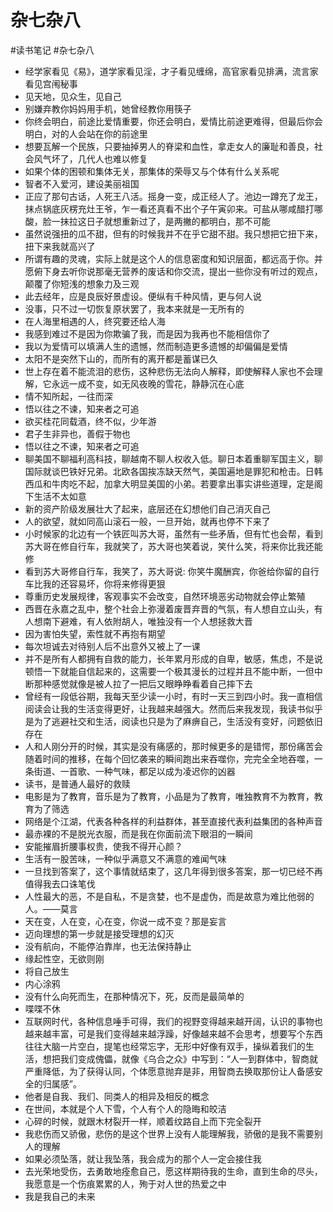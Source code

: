 # 杂七杂八

#读书笔记 #杂七杂八

- 经学家看见《易》，道学家看见淫，才子看见缠绵，高官家看见排满，流言家看见宫闱秘事
- 见天地，见众生，见自己
- 别嫌弃教你妈妈用手机，她曾经教你用筷子
- 你终会明白，前途比爱情重要，你还会明白，爱情比前途更难得，但最后你会明白，对的人会站在你的前途里
- 想要瓦解一个民族，只要抽掉男人的脊梁和血性，拿走女人的廉耻和善良，社会风气坏了，几代人也难以修复
- 如果个体的困顿和集体无关，那集体的荣辱又与个体有什么关系呢
- 智者不入爱河，建设美丽祖国
- 正应了那句古话，人死王八活。摇身一变，成正经人了。池边一蹲充了龙王，抹点锅底灰楞充灶王爷，乍一看还真看不出个子午寅卯来。可盐从哪咸醋打哪酸，脸一抹拉这日子就想重新过了，是两撇的都明白，那不可能
- 虽然说强扭的瓜不甜，但有的时候我并不在乎它甜不甜。我只想把它扭下来，扭下来我就高兴了
- 所谓有趣的灵魂，实际上就是这个人的信息密度和知识层面，都远高于你。并愿俯下身去听你说那毫无营养的废话和你交流，提出一些你没有听过的观点，颠覆了你短浅的想象力及三观
- 此去经年，应是良辰好景虚设。便纵有千种风情，更与何人说
- 没事，只不过一切恢复原状罢了，我本来就是一无所有的
- 在人海里相遇的人，终究要还给人海
- 我感到难过不是因为你欺骗了我，而是因为我再也不能相信你了
- 我以为爱情可以填满人生的遗憾，然而制造更多遗憾的却偏偏是爱情
- 太阳不是突然下山的，而所有的离开都是蓄谋已久
- 世上存在着不能流泪的悲伤，这种悲伤无法向人解释，即使解释人家也不会理解，它永远一成不变，如无风夜晚的雪花，静静沉在心底
- 情不知所起，一往而深
- 悟以往之不谏，知来者之可追
- 欲买桂花同载酒，终不似，少年游
- 君子生非异也，善假于物也
- 悟以往之不谏，知来者之可追
- 聊美国不聊福利高科技，聊越南不聊人权收入低。聊日本着重聊军国主义，聊国际就谈巴铁好兄弟。北欧各国挨冻缺天然气，美国遍地是罪犯和枪击。日韩西瓜和牛肉吃不起，加拿大明显美国的小弟。若要拿出事实讲些道理，定是阁下生活不太如意
- 新的资产阶级发展壮大了起来，底层还在幻想他们自己消灭自己
- 人的欲望，就如同高山滚石一般，一旦开始，就再也停不下来了
- 小时候家的北边有一个铁匠叫苏大哥，虽然有一些矛盾，但有忙也会帮，看到苏大哥在修自行车，我就笑了，苏大哥也笑着说，笑什么笑，将来你比我还能修
- 看到苏大哥修自行车，我笑了，苏大哥说: 你笑牛魔酬宾，你爸给你留的自行车比我的还容易坏，你将来修得更狠
- 尊重历史发展规律，客观事实不会改变，自然环境恶劣动物就会停止繁殖
- 西晋在永嘉之乱中，整个社会上弥漫着废晋弃晋的气氛，有人想自立山头，有人想南下避难，有人依附胡人，唯独没有一个人想拯救大晋
- 因为害怕失望，索性就不再抱有期望
- 每次坦诚去对待别人后不出意外又被上了一课
- 并不是所有人都拥有自救的能力，长年累月形成的自卑，敏感，焦虑，不是说顿悟一下就能自信起来的，这需要一个极其漫长的过程并且不能中断，一但中断那种感觉就像是被人拉了一把后又眼睁睁看着自己摔下去
- 曾经有一段低谷期，我每天至少读一小时，有时一天三到四小时。我一直相信阅读会让我的生活变得更好，让我越来越强大。然而后来我发现，我读书似乎是为了逃避社交和生活，阅读也只是为了麻痹自己，生活没有变好，问题依旧存在
- 人和人刚分开的时候，其实是没有痛感的，那时候更多的是错愕，那份痛苦会随着时间的推移，在每个回忆袭来的瞬间跑出来吞噬你，完完全全地吞噬，一条街道、一首歌、一种气味，都足以成为凌迟你的凶器
- 读书，是普通人最好的救赎
- 电影是为了教育，音乐是为了教育，小品是为了教育，唯独教育不为教育，教育为了筛选
- 网络是个江湖，代表各种各样的利益群体，甚至直接代表利益集团的各种声音
- 最赤裸的不是脱光衣服，而是我在你面前流下眼泪的一瞬间
- 安能摧眉折腰事权贵，使我不得开心颜？
- 生活有一股苦味，一种似乎满意又不满意的难闻气味
- 一旦找到答案了，这个事情就结束了，这几年得到很多答案，那一切已经不再值得我去口诛笔伐
- 人性最大的恶，不是自私，不是贪婪，也不是虚伪，而是故意为难比他弱的人。——莫言
- 天在变，人在变，心在变，你说一成不变？那是妄言
- 迈向理想的第一步就是接受理想的幻灭
- 没有航向，不能停泊靠岸，也无法保持静止
- 缘起性空，无欲则刚
- 将自己放生
- 内心涂鸦
- 没有什么向死而生，在那种情况下，死，反而是最简单的
- 喋喋不休
- 互联网时代，各种信息唾手可得，我们的视野变得越来越开阔，认识的事物也越来越丰富，可是我们变得越来越浮躁，好像越来越不会思考，想要写个东西往往大脑一片空白，提笔也经常忘字，无形中好像有双手，操纵着我们的生活，想把我们变成傀儡，就像《乌合之众》中写到：“人一到群体中，智商就严重降低，为了获得认同，个体愿意抛弃是非，用智商去换取那份让人备感安全的归属感”。
- 他者是自我、我们、同类人的相异及相反的概念
- 在世间，本就是个人下雪，个人有个人的隐晦和皎洁
- 心碎的时候，就跟木材裂开一样，顺着纹路自上而下完全裂开
- 我悲伤而又骄傲，悲伤的是这个世界上没有人能理解我，骄傲的是我不需要别人的理解
- 如果必须坠落，就让我坠落，我会成为的那个人一定会接住我
- 去光荣地受伤，去勇敢地痊愈自己，愿这样期待我的生命，直到生命的尽头，我愿意是一个伤痕累累的人，殉于对人世的热爱之中
- 我是我自己的未来

